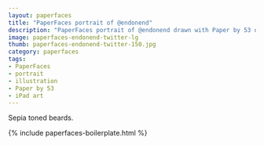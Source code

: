 ```yaml
---
layout: paperfaces
title: "PaperFaces portrait of @endonend"
description: "PaperFaces portrait of @endonend drawn with Paper by 53 on an iPad."
image: paperfaces-endonend-twitter-lg
thumb: paperfaces-endonend-twitter-150.jpg
category: paperfaces
tags: 
- PaperFaces
- portrait
- illustration
- Paper by 53
- iPad art
---
```


Sepia toned beards.

{% include paperfaces-boilerplate.html %}